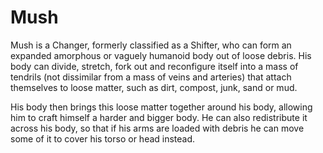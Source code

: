 # Mush
Mush is a Changer, formerly classified as a Shifter, who can form an expanded amorphous or vaguely humanoid body out of loose debris. His body can divide, stretch, fork out and reconfigure itself into a mass of tendrils (not dissimilar from a mass of veins and arteries) that attach themselves to loose matter, such as dirt, compost, junk, sand or mud.


His body then brings this loose matter together around his body, allowing him to craft himself a harder and bigger body. He can also redistribute it across his body, so that if his arms are loaded with debris he can move some of it to cover his torso or head instead.
